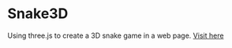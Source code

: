 # Snake3D
Using three.js to create a 3D snake game in a web page.
<a href="http://functionadvanced.github.io/Snake3D/">Visit here</a>

